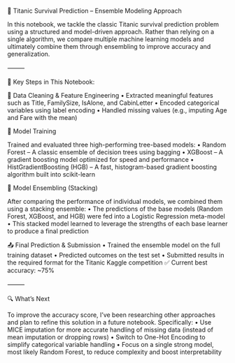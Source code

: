 🚢 Titanic Survival Prediction – Ensemble Modeling Approach

In this notebook, we tackle the classic Titanic survival prediction problem using a structured and model-driven approach. Rather than relying on a single algorithm, we compare multiple machine learning models and ultimately combine them through ensembling to improve accuracy and generalization.

⸻

🧠 Key Steps in This Notebook:

🧹 Data Cleaning & Feature Engineering
	•	Extracted meaningful features such as Title, FamilySize, IsAlone, and CabinLetter
	•	Encoded categorical variables using label encoding
	•	Handled missing values (e.g., imputing Age and Fare with the mean)

🤖 Model Training

Trained and evaluated three high-performing tree-based models:
	•	Random Forest – A classic ensemble of decision trees using bagging
	•	XGBoost – A gradient boosting model optimized for speed and performance
	•	HistGradientBoosting (HGB) – A fast, histogram-based gradient boosting algorithm built into scikit-learn

🔗 Model Ensembling (Stacking)

After comparing the performance of individual models, we combined them using a stacking ensemble:
	•	The predictions of the base models (Random Forest, XGBoost, and HGB) were fed into a Logistic Regression meta-model
	•	This stacked model learned to leverage the strengths of each base learner to produce a final prediction

📤 Final Prediction & Submission
	•	Trained the ensemble model on the full training dataset
	•	Predicted outcomes on the test set
	•	Submitted results in the required format for the Titanic Kaggle competition
✅ Current best accuracy: ~75%

⸻

🔍 What’s Next

To improve the accuracy score, I’ve been researching other approaches and plan to refine this solution in a future notebook. Specifically:
	•	Use MICE imputation for more accurate handling of missing data (instead of mean imputation or dropping rows)
	•	Switch to One-Hot Encoding to simplify categorical variable handling
	•	Focus on a single strong model, most likely Random Forest, to reduce complexity and boost interpretability

